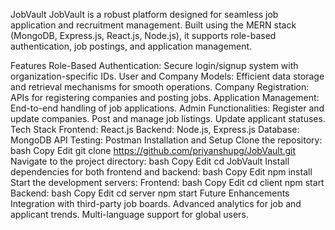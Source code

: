 JobVault
JobVault is a robust platform designed for seamless job application and recruitment management. Built using the MERN stack (MongoDB, Express.js, React.js, Node.js), it supports role-based authentication, job postings, and application management.

Features
Role-Based Authentication: Secure login/signup system with organization-specific IDs.
User and Company Models: Efficient data storage and retrieval mechanisms for smooth operations.
Company Registration: APIs for registering companies and posting jobs.
Application Management: End-to-end handling of job applications.
Admin Functionalities:
Register and update companies.
Post and manage job listings.
Update applicant statuses.
Tech Stack
Frontend: React.js
Backend: Node.js, Express.js
Database: MongoDB
API Testing: Postman
Installation and Setup
Clone the repository:
bash
Copy
Edit
git clone https://github.com/priyanshupg/JobVault.git
Navigate to the project directory:
bash
Copy
Edit
cd JobVault
Install dependencies for both frontend and backend:
bash
Copy
Edit
npm install
Start the development servers:
Frontend:
bash
Copy
Edit
cd client
npm start
Backend:
bash
Copy
Edit
cd server
npm start
Future Enhancements
Integration with third-party job boards.
Advanced analytics for job and applicant trends.
Multi-language support for global users.
